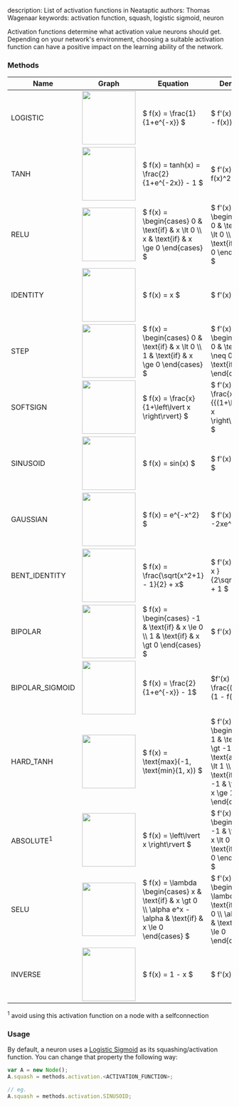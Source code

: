 description: List of activation functions in Neataptic
authors: Thomas Wagenaar
keywords: activation function, squash, logistic sigmoid, neuron

Activation functions determine what activation value neurons should get. Depending on your network's environment, choosing a suitable activation function can have a positive impact on the learning ability of the network.

### Methods

Name | Graph | Equation | Derivative
---- | ----- | -------- | ----------
LOGISTIC | <img src="http://imgur.com/LR7dIMm.png" width="120px"/> | $ f(x) = \frac{1}{1+e^{-x}} $ | $ f'(x) = f(x)(1 - f(x)) $
TANH     | <img src="http://imgur.com/8lrWuwU.png" width="120px"/> | $ f(x) = tanh(x) = \frac{2}{1+e^{-2x}} - 1 $ | $ f'(x) = 1 - f(x)^2 $
RELU     | <img src="http://imgur.com/M2FozQu.png" width="120px"/> | $ f(x) = \begin{cases} 0  & \text{if} & x \lt 0 \\\ x & \text{if} & x \ge 0 \end{cases} $ | $ f'(x) = \begin{cases} 0  & \text{if} & x \lt 0 \\\ 1 & \text{if} & x \ge 0 \end{cases} $
IDENTITY | <img src="http://imgur.com/3cJ1QTQ.png" width="120px"/> | $ f(x) = x $ | $ f'(x) = 1 $
STEP | <img src="http://imgur.com/S5qZbVY.png" width="120px"/> |$ f(x) = \begin{cases} 0  & \text{if} & x \lt 0 \\\ 1 & \text{if} & x \ge 0 \end{cases} $| $ f'(x) = \begin{cases} 0  & \text{if} & x \neq 0 \\\ ? & \text{if} & x = 0 \end{cases} $
SOFTSIGN | <img src="http://imgur.com/8bdal1j.png" width="120px"/> | $ f(x) = \frac{x}{1+\left\lvert x \right\rvert} $ | $ f'(x) = \frac{x}{{(1+\left\lvert x \right\rvert)}^2} $
SINUSOID | <img src="http://imgur.com/IbxYwL0.png" width="120px"/> | $ f(x) = sin(x) $ |  $ f'(x) = cos(x) $
GAUSSIAN | <img src="http://imgur.com/aJDCbPI.png" width="120px"/> | $ f(x) = e^{-x^2} $ | $ f'(x) = -2xe^{-x^2} $
BENT_IDENTITY | <img src="http://imgur.com/m0RGEDV.png" width="120px"/> | $ f(x) = \frac{\sqrt{x^2+1} - 1}{2} + x$ | $ f'(x) = \frac{ x }{2\sqrt{x^2+1}} + 1 $
BIPOLAR | <img src="http://imgur.com/gSiH8hU.png" width="120px"/> | $ f(x) = \begin{cases} -1  & \text{if} & x \le 0 \\\ 1 & \text{if} & x \gt 0 \end{cases}  $ | $ f'(x) = 0 $
BIPOLAR_SIGMOID | <img src="http://imgur.com/rqXYBaH.png" width="120px"/> |  $ f(x) = \frac{2}{1+e^{-x}}  - 1$ | $f'(x) = \frac{(1 + f(x))(1 - f(x))}{2} $
HARD_TANH | <img src="http://imgur.com/WNqyjdK.png" width="120px"/> | $ f(x) = \text{max}(-1, \text{min}(1, x)) $ | $ f'(x) = \begin{cases} 1  & \text{if} & x \gt -1 & \text{and} & x \lt 1 \\\ 0 & \text{if} & x \le -1 & \text{or} & x \ge 1 \end{cases} $
ABSOLUTE<sup>1</sup> | <img src="http://imgur.com/SBs32OI.png" width="120px"/> | $ f(x) = \left\lvert x \right\rvert $ | $ f'(x) = \begin{cases} -1  & \text{if} & x \lt 0 \\\ 1 & \text{if} & x \ge 0 \end{cases} $
SELU | <img src="http://i.imgur.com/BCSi7Lu.png" width="120px"/> |  $ f(x) = \lambda \begin{cases} x  & \text{if} & x \gt 0 \\\ \alpha e^x - \alpha & \text{if} & x \le 0 \end{cases} $ | $ f'(x) = \begin{cases} \lambda  & \text{if} & x \gt 0 \\\ \alpha e^x & \text{if} & x \le 0 \end{cases} $
INVERSE | <img src="http://imgur.com/n5RiG7N.png" width="120px"/> | $ f(x) = 1 - x $ | $ f'(x) = -1 $

<sup>1</sup> avoid using this activation function on a node with a selfconnection

### Usage
By default, a neuron uses a [Logistic Sigmoid](http://en.wikipedia.org/wiki/Logistic_function) as its squashing/activation function. You can change that property the following way:

```javascript
var A = new Node();
A.squash = methods.activation.<ACTIVATION_FUNCTION>;

// eg.
A.squash = methods.activation.SINUSOID;
```

